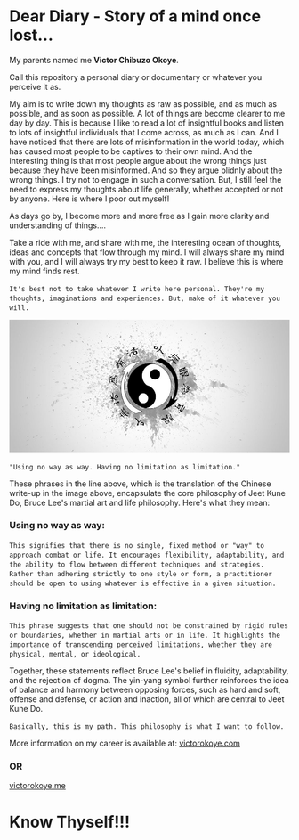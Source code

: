 
# Dear Diary - Story of a mind once lost...

My parents named me **Victor Chibuzo Okoye**.

Call this repository a personal diary or documentary or whatever you perceive it as.

My aim is to write down my thoughts as raw as possible, and as much as possible, and as soon as possible. A lot of things are become clearer to me day by day. This is because I like to read a lot of insightful books and listen to lots of insightful individuals that I come across, as much as I can. And I have noticed that there are lots of misinformation in the world today, which has caused most people to be captives to their own mind. And the interesting thing is that most people argue about the wrong things just because they have been misinformed. And so they argue blidnly about the wrong things. I try not to engage in such a conversation. But, I still feel the need to express my thoughts about life generally, whether accepted or not by anyone. Here is where I poor out myself!

As days go by, I become more and more free as I gain more clarity and understanding of things....

Take a ride with me, and share with me, the interesting ocean of thoughts, ideas and concepts that flow through my mind. I will always share my mind with you, and I will always try my best to keep it raw. I believe this is where my mind finds rest.

`It's best not to take whatever I write here personal. They're my thoughts, imaginations and experiences. But, make of it whatever you will.`

![Bruce Lee's logo of Jeet Kune Do - Yin/Yang](/images/jkd-yin-yang-3.jpg)

`"Using no way as way. Having no limitation as limitation."`

These phrases in the line above, which is the translation of the Chinese write-up in the image above, encapsulate the core philosophy of Jeet Kune Do, Bruce Lee's martial art and life philosophy. Here's what they mean:

### Using no way as way:
`This signifies that there is no single, fixed method or "way" to approach combat or life. It encourages flexibility, adaptability, and the ability to flow between different techniques and strategies. Rather than adhering strictly to one style or form, a practitioner should be open to using whatever is effective in a given situation.`

### Having no limitation as limitation:
`This phrase suggests that one should not be constrained by rigid rules or boundaries, whether in martial arts or in life. It highlights the importance of transcending perceived limitations, whether they are physical, mental, or ideological.`

Together, these statements reflect Bruce Lee's belief in fluidity, adaptability, and the rejection of dogma. The yin-yang symbol further reinforces the idea of balance and harmony between opposing forces, such as hard and soft, offense and defense, or action and inaction, all of which are central to Jeet Kune Do.

`Basically, this is my path. This philosophy is what I want to follow.`

More information on my career is available at:
[victorokoye.com](https://victorokoye.com)
### OR
[victorokoye.me](https://chivicoko.github.io/victorokoye.me)

# Know Thyself!!!